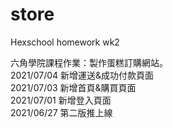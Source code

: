 # store
Hexschool homework wk2<br>

六角學院課程作業：製作蛋糕訂購網站。<br>
2021/07/04 新增運送&成功付款頁面<br>
2021/07/03 新增首頁&購買頁面<br>
2021/07/01 新增登入頁面<br>
2021/06/27 第二版推上線
